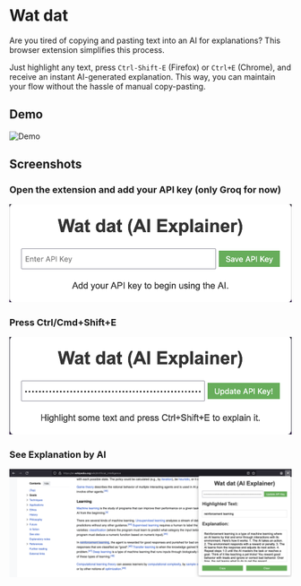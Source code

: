 # Wat dat

Are you tired of copying and pasting text into an AI for explanations? This browser extension simplifies this process.

Just highlight any text, press `Ctrl-Shift-E` (Firefox) or `Ctrl+E` (Chrome), and receive an instant AI-generated explanation. This way, you can maintain your flow without the hassle of manual copy-pasting.

## Demo

![Demo](https://github.com/bhavyagada/watdat/blob/main/demo.gif)


## Screenshots

### Open the extension and add your API key (only Groq for now)

![Add API key](https://github.com/bhavyagada/watdat/blob/main/screenshots/watdat_1.png?raw=true)

### Press Ctrl/Cmd+Shift+E

![Press Ctrl/Cmd+Shift+E](https://github.com/bhavyagada/watdat/blob/main/screenshots/watdat_2.png)

### See Explanation by AI

![See AI Explanation](https://github.com/bhavyagada/watdat/blob/main/screenshots/watdat_3.png)

